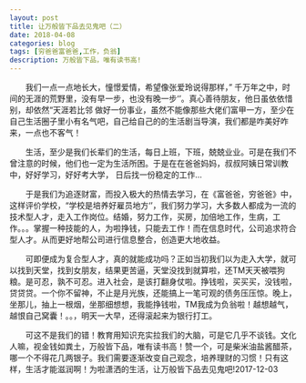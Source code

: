```yaml
---
layout: post
title: 让万般皆下品去见鬼吧（二）
date: 2018-04-08
categories: blog
tags: [穷爸爸富爸爸,工作，负翁]
description: 万般皆下品，唯有读书高!
---
```


&emsp;&emsp;我们一点一点地长大，憧憬爱情，希望像张爱玲说得那样，” 千万年之中，时间的无涯的荒野里，没有早一步，也没有晚一步‘’。真心善待朋友，他日虽依依惜别，却依然“天涯若比邻 做好一份事业，虽然不能像那些大佬们富甲一方，至少在自己生活圈子里小有名气吧，自己给自己的的生活剧当导演，我们都是咋美好咋来，一点也不客气！
  
  
&emsp;&emsp;生活，至少是我们长辈们的生活，每日上班，下班，兢兢业业。可是在我们不曾注意的时候，他们也一定为生活所困。于是在在爸爸妈妈，叔叔阿姨日常训教中，好好学习，好好考大学， 日后找一份稳定的工作... 


&emsp;&emsp;于是我们为追逐财富，而投入极大的热情去学习，在《富爸爸，穷爸爸》中，这样评价学校，“学校是培养好雇员地方‘’，我们努力学习，大多数人都成为一流的技术型人才，走入工作岗位。结婚，努力工作，买房，加倍地工作，生病，工作。。。掌握一种技能的人，为啦挣钱，只能去工作！而在信息时代，公司追求符合型人才。从而更好地帮公司进行信息整合，创造更大地收益。


&emsp;&emsp;可即便成为复合型人才，真的就能成功吗？正如当初我们以为走入大学，就可以找到天堂，找到女朋友，结果更苦逼，天堂没找到就算啦，还TM天天被喂狗粮。是可忍，孰不可忍。进入社会，是该打翻身仗啦。挣钱啦，买买买，没钱啦，贷贷贷。一个你不留神，不止是月光族，还能搞上一笔可观的债务压压惊。晚上，坐那儿，抽上一根烟，坐那细想想，我能挣钱啦，TM我成为负翁啦！越想越气，越恨自己窝囊！。。，明天一大早，还得滚起来为银行打工。


&emsp;&emsp;可这不是我们的错！教育用知识充实拉我们的大脑，可是它几乎不谈钱。文化人嘛，视金钱如粪土，万般皆下品，唯有读书高！赞一个，可是柴米油盐酱醋茶，哪一个不得花几两银子。我们需要逐渐改变自己观念，培养理财的习惯！只有这样，生活才能滋润啊！为啦潇洒的生活，让万般皆下品去见鬼吧!2017-12-03


